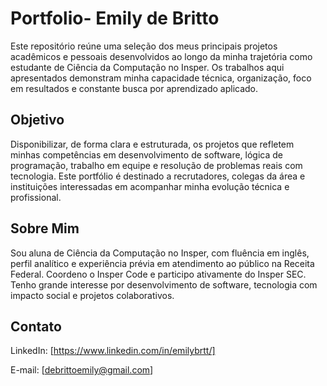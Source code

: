 # Portfolio- Emily de Britto
Este repositório reúne uma seleção dos meus principais projetos acadêmicos e pessoais desenvolvidos ao longo da minha trajetória como estudante de Ciência da Computação no Insper. Os trabalhos aqui apresentados demonstram minha capacidade técnica, organização, foco em resultados e constante busca por aprendizado aplicado.

## Objetivo
Disponibilizar, de forma clara e estruturada, os projetos que refletem minhas competências em desenvolvimento de software, lógica de programação, trabalho em equipe e resolução de problemas reais com tecnologia. Este portfólio é destinado a recrutadores, colegas da área e instituições interessadas em acompanhar minha evolução técnica e profissional.

## Sobre Mim
Sou aluna de Ciência da Computação no Insper, com fluência em inglês, perfil analítico e experiência prévia em atendimento ao público na Receita Federal. Coordeno o Insper Code e participo ativamente do Insper SEC. Tenho grande interesse por desenvolvimento de software, tecnologia com impacto social e projetos colaborativos.

## Contato
LinkedIn: [https://www.linkedin.com/in/emilybrtt/]

E-mail: [debrittoemily@gmail.com]
